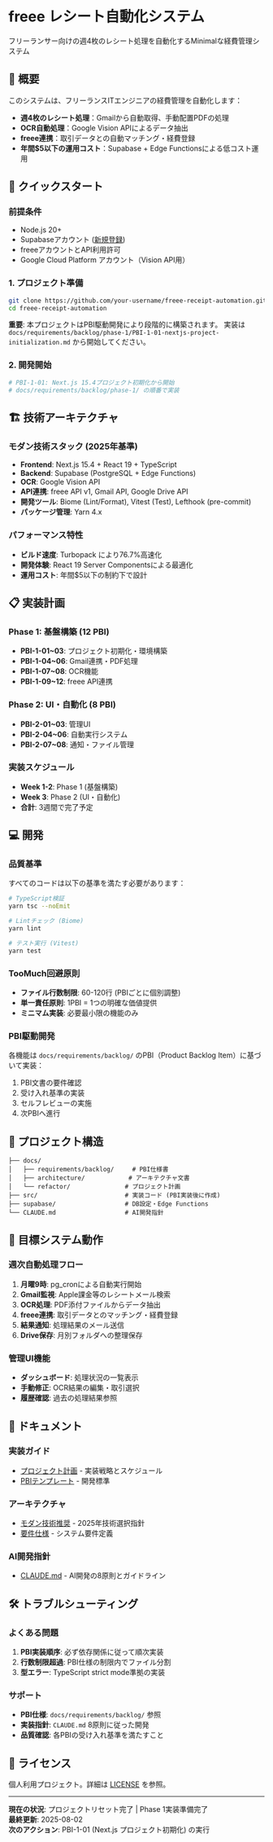 # freee レシート自動化システム

フリーランサー向けの週4枚のレシート処理を自動化するMinimalな経費管理システム

## 🎯 概要

このシステムは、フリーランスITエンジニアの経費管理を自動化します：

- **週4枚のレシート処理**：Gmailから自動取得、手動配置PDFの処理
- **OCR自動処理**：Google Vision APIによるデータ抽出
- **freee連携**：取引データとの自動マッチング・経費登録
- **年間$5以下の運用コスト**：Supabase + Edge Functionsによる低コスト運用

## 🚀 クイックスタート

### 前提条件

- Node.js 20+
- Supabaseアカウント ([新規登録](https://supabase.com))
- freeeアカウントとAPI利用許可
- Google Cloud Platform アカウント（Vision API用）

### 1. プロジェクト準備

```bash
git clone https://github.com/your-username/freee-receipt-automation.git
cd freee-receipt-automation
```

**重要**: 本プロジェクトはPBI駆動開発により段階的に構築されます。
実装は `docs/requirements/backlog/phase-1/PBI-1-01-nextjs-project-initialization.md` から開始してください。

### 2. 開発開始

```bash
# PBI-1-01: Next.js 15.4プロジェクト初期化から開始
# docs/requirements/backlog/phase-1/ の順番で実装
```

## 🏗 技術アーキテクチャ

### モダン技術スタック (2025年基準)

- **Frontend**: Next.js 15.4 + React 19 + TypeScript
- **Backend**: Supabase (PostgreSQL + Edge Functions)
- **OCR**: Google Vision API
- **API連携**: freee API v1, Gmail API, Google Drive API
- **開発ツール**: Biome (Lint/Format), Vitest (Test), Lefthook (pre-commit)
- **パッケージ管理**: Yarn 4.x

### パフォーマンス特性

- **ビルド速度**: Turbopack により76.7%高速化
- **開発体験**: React 19 Server Componentsによる最適化
- **運用コスト**: 年間$5以下の制約下で設計

## 📋 実装計画

### Phase 1: 基盤構築 (12 PBI)
- **PBI-1-01~03**: プロジェクト初期化・環境構築
- **PBI-1-04~06**: Gmail連携・PDF処理
- **PBI-1-07~08**: OCR機能
- **PBI-1-09~12**: freee API連携

### Phase 2: UI・自動化 (8 PBI)
- **PBI-2-01~03**: 管理UI
- **PBI-2-04~06**: 自動実行システム
- **PBI-2-07~08**: 通知・ファイル管理

### 実装スケジュール
- **Week 1-2**: Phase 1 (基盤構築)
- **Week 3**: Phase 2 (UI・自動化)
- **合計**: 3週間で完了予定

## 💻 開発

### 品質基準

すべてのコードは以下の基準を満たす必要があります：

```bash
# TypeScript検証
yarn tsc --noEmit

# Lintチェック (Biome)
yarn lint

# テスト実行 (Vitest)
yarn test

```

### TooMuch回避原則

- **ファイル行数制限**: 60-120行 (PBIごとに個別調整)
- **単一責任原則**: 1PBI = 1つの明確な価値提供
- **ミニマム実装**: 必要最小限の機能のみ

### PBI駆動開発

各機能は `docs/requirements/backlog/` のPBI（Product Backlog Item）に基づいて実装：

1. PBI文書の要件確認
2. 受け入れ基準の実装
3. セルフレビューの実施
4. 次PBIへ進行

## 📁 プロジェクト構造

```
├── docs/
│   ├── requirements/backlog/     # PBI仕様書
│   ├── architecture/            # アーキテクチャ文書
│   └── refactor/               # プロジェクト計画
├── src/                        # 実装コード (PBI実装後に作成)
├── supabase/                   # DB設定・Edge Functions
└── CLAUDE.md                   # AI開発指針
```

## 🎯 目標システム動作

### 週次自動処理フロー

1. **月曜9時**: pg_cronによる自動実行開始
2. **Gmail監視**: Apple課金等のレシートメール検索
3. **OCR処理**: PDF添付ファイルからデータ抽出
4. **freee連携**: 取引データとのマッチング・経費登録
5. **結果通知**: 処理結果のメール送信
6. **Drive保存**: 月別フォルダへの整理保存

### 管理UI機能

- **ダッシュボード**: 処理状況の一覧表示
- **手動修正**: OCR結果の編集・取引選択
- **履歴確認**: 過去の処理結果参照

## 📖 ドキュメント

### 実装ガイド
- [プロジェクト計画](docs/refactor/post-reset-plan.md) - 実装戦略とスケジュール
- [PBIテンプレート](docs/requirements/backlog/PBI-template-enhanced.md) - 開発標準

### アーキテクチャ
- [モダン技術推奨](docs/architecture/2025-modern-stack-recommendations.md) - 2025年技術選択指針
- [要件仕様](docs/requirements/spec/) - システム要件定義

### AI開発指針
- [CLAUDE.md](CLAUDE.md) - AI開発の8原則とガイドライン

## 🛠 トラブルシューティング

### よくある問題

1. **PBI実装順序**: 必ず依存関係に従って順次実装
2. **行数制限超過**: PBI仕様の制限内でファイル分割
3. **型エラー**: TypeScript strict mode準拠の実装

### サポート

- **PBI仕様**: `docs/requirements/backlog/` 参照
- **実装指針**: `CLAUDE.md` 8原則に従った開発
- **品質確認**: 各PBIの受け入れ基準を満たすこと

## 📄 ライセンス

個人利用プロジェクト。詳細は [LICENSE](LICENSE) を参照。

---

**現在の状況**: プロジェクトリセット完了 | Phase 1実装準備完了  
**最終更新**: 2025-08-02  
**次のアクション**: PBI-1-01 (Next.js プロジェクト初期化) の実行